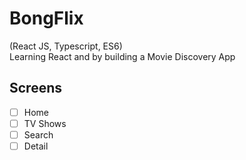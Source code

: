 # BongFlix

(React JS, Typescript, ES6)  
Learning React and by building a Movie Discovery App  

## Screens

- [ ] Home
- [ ] TV Shows
- [ ] Search
- [ ] Detail